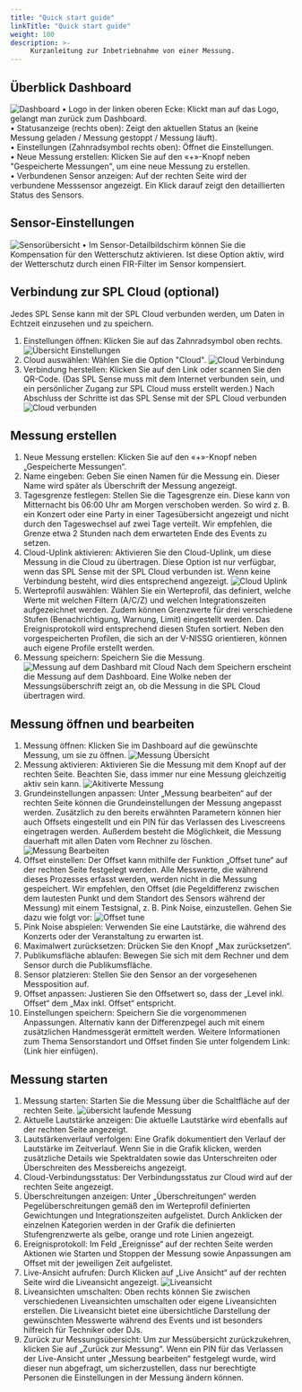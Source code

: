 ```yaml
---
title: "Quick start guide"
linkTitle: "Quick start guide"
weight: 100
description: >-
     Kurzanleitung zur Inbetriebnahme von einer Messung.
---
```


## Überblick Dashboard
![Dashboard](Dashboard.png)
•	Logo in der linken oberen Ecke: Klickt man auf das Logo, gelangt man zurück zum Dashboard.<br>
•	Statusanzeige (rechts oben): Zeigt den aktuellen Status an (keine Messung geladen / Messung gestoppt / Messung läuft).<br>
•	Einstellungen (Zahnradsymbol rechts oben): Öffnet die Einstellungen.<br>
•	Neue Messung erstellen: Klicken Sie auf den «+»-Knopf neben "Gespeicherte Messungen", um eine neue Messung zu erstellen.<br>
•	Verbundenen Sensor anzeigen: Auf der rechten Seite wird der verbundene Messsensor angezeigt. Ein Klick darauf zeigt den detaillierten Status des Sensors.<br>
## Sensor-Einstellungen
![Sensorübersicht](Sensor.png)
•	Im Sensor-Detailbildschirm können Sie die Kompensation für den Wetterschutz aktivieren. Ist diese Option aktiv, wird der Wetterschutz durch einen FIR-Filter im Sensor kompensiert.
## Verbindung zur SPL Cloud (optional)
Jedes SPL Sense kann mit der SPL Cloud verbunden werden, um Daten in Echtzeit einzusehen und zu speichern.
1.	Einstellungen öffnen: Klicken Sie auf das Zahnradsymbol oben rechts.
![Übersicht Einstellungen](Einstellungen.png)
2.	Cloud auswählen: Wählen Sie die Option "Cloud".
![Cloud Verbindung](ConnectCloud.png)
3.	Verbindung herstellen: Klicken Sie auf den Link oder scannen Sie den QR-Code. (Das SPL Sense muss mit dem Internet verbunden sein, und ein persönlicher Zugang zur SPL Cloud muss erstellt werden.)
Nach Abschluss der Schritte ist das SPL Sense mit der SPL Cloud verbunden
![Cloud verbunden](ConnectCloudCloudstatus.png)
## Messung erstellen
1.	Neue Messung erstellen: Klicken Sie auf den «+»-Knopf neben „Gespeicherte Messungen“.
2.	Name eingeben: Geben Sie einen Namen für die Messung ein. Dieser Name wird später als Überschrift der Messung angezeigt.
3.	Tagesgrenze festlegen: Stellen Sie die Tagesgrenze ein. Diese kann von Mitternacht bis 06:00 Uhr am Morgen verschoben werden. So wird z. B. ein Konzert oder eine Party in einer Tagesübersicht angezeigt und nicht durch den Tageswechsel auf zwei Tage verteilt. Wir empfehlen, die Grenze etwa 2 Stunden nach dem erwarteten Ende des Events zu setzen.
4.	Cloud-Uplink aktivieren: Aktivieren Sie den Cloud-Uplink, um diese Messung in die Cloud zu übertragen. Diese Option ist nur verfügbar, wenn das SPL Sense mit der SPL Cloud verbunden ist. Wenn keine Verbindung besteht, wird dies entsprechend angezeigt.
![Cloud Uplink](CloudUplink.png)
5.	Werteprofil auswählen: Wählen Sie ein Werteprofil, das definiert, welche Werte mit welchen Filtern (A/C/Z) und welchen Integrationszeiten aufgezeichnet werden. Zudem können Grenzwerte für drei verschiedene Stufen (Benachrichtigung, Warnung, Limit) eingestellt werden. Das Ereignisprotokoll wird entsprechend diesen Stufen sortiert. Neben den vorgespeicherten Profilen, die sich an der V-NISSG orientieren, können auch eigene Profile erstellt werden.
6.	Messung speichern: Speichern Sie die Messung.
![Messung auf dem Dashbard mit Cloud](MessungAngelegtMitCloud.png)
Nach dem Speichern erscheint die Messung auf dem Dashboard. Eine Wolke neben der Messungsüberschrift zeigt an, ob die Messung in die SPL Cloud übertragen wird.
## Messung öffnen und bearbeiten
1.	Messung öffnen: Klicken Sie im Dashboard auf die gewünschte Messung, um sie zu öffnen.
![Messung Übersicht](MessungDetailsOhneDaten.png)
2.	Messung aktivieren: Aktivieren Sie die Messung mit dem Knopf auf der rechten Seite. Beachten Sie, dass immer nur eine Messung gleichzeitig aktiv sein kann.
![Akitiverte Messung](MessungAktiviert.png)
3.	Grundeinstellungen anpassen: Unter „Messung bearbeiten“ auf der rechten Seite können die Grundeinstellungen der Messung angepasst werden. Zusätzlich zu den bereits erwähnten Parametern können hier auch Offsets eingestellt und ein PIN für das Verlassen des Livescreens eingetragen werden. Außerdem besteht die Möglichkeit, die Messung dauerhaft mit allen Daten vom Rechner zu löschen.
![Messung Bearbeiten](MessungBearbeiten.png)
4.	Offset einstellen: Der Offset kann mithilfe der Funktion „Offset tune“ auf der rechten Seite festgelegt werden. Alle Messwerte, die während dieses Prozesses erfasst werden, werden nicht in die Messung gespeichert. Wir empfehlen, den Offset (die Pegeldifferenz zwischen dem lautesten Punkt und dem Standort des Sensors während der Messung) mit einem Testsignal, z. B. Pink Noise, einzustellen. Gehen Sie dazu wie folgt vor:
![Offset tune](Offsettune.png)
1.	Pink Noise abspielen: Verwenden Sie eine Lautstärke, die während des Konzerts oder der Veranstaltung zu erwarten ist.
2.	Maximalwert zurücksetzen: Drücken Sie den Knopf „Max zurücksetzen“.
3.	Publikumsfläche ablaufen: Bewegen Sie sich mit dem Rechner und dem Sensor durch die Publikumsfläche.
4.	Sensor platzieren: Stellen Sie den Sensor an der vorgesehenen Messposition auf.
5.	Offset anpassen: Justieren Sie den Offsetwert so, dass der „Level inkl. Offset“ dem „Max inkl. Offset“ entspricht.
6.	Einstellungen speichern: Speichern Sie die vorgenommenen Anpassungen.
Alternativ kann der Differenzpegel auch mit einem zusätzlichen Handmessgerät ermittelt werden. Weitere Informationen zum Thema Sensorstandort und Offset finden Sie unter folgendem Link: (Link hier einfügen).
## Messung starten
1.	Messung starten: Starten Sie die Messung über die Schaltfläche auf der rechten Seite.
![übersicht laufende Messung](Messunglaeuft.png)
2.	Aktuelle Lautstärke anzeigen: Die aktuelle Lautstärke wird ebenfalls auf der rechten Seite angezeigt.
3.	Lautstärkenverlauf verfolgen: Eine Grafik dokumentiert den Verlauf der Lautstärke im Zeitverlauf. Wenn Sie in die Grafik klicken, werden zusätzliche Details wie Spektraldaten sowie das Unterschreiten oder Überschreiten des Messbereichs angezeigt.
4.	Cloud-Verbindungsstatus: Der Verbindungsstatus zur Cloud wird auf der rechten Seite angezeigt.
5.	Überschreitungen anzeigen: Unter „Überschreitungen“ werden Pegelüberschreitungen gemäß den im Werteprofil definierten Gewichtungen und Integrationszeiten aufgelistet. Durch Anklicken der einzelnen Kategorien werden in der Grafik die definierten Stufengrenzwerte als gelbe, orange und rote Linien angezeigt.
6.	Ereignisprotokoll: Im Feld „Ereignisse“ auf der rechten Seite werden Aktionen wie Starten und Stoppen der Messung sowie Anpassungen am Offset mit der jeweiligen Zeit aufgelistet.
7.	Live-Ansicht aufrufen: Durch Klicken auf „Live Ansicht“ auf der rechten Seite wird die Liveansicht angezeigt.
![Liveansicht](LiveScreen.png)
8.	Liveansichten umschalten: Oben rechts können Sie zwischen verschiedenen Liveansichten umschalten oder eigene Liveansichten erstellen. Die Liveansicht bietet eine übersichtliche Darstellung der gewünschten Messwerte während des Events und ist besonders hilfreich für Techniker oder DJs.
9.	Zurück zur Messungsübersicht: Um zur Messübersicht zurückzukehren, klicken Sie auf „Zurück zur Messung“. Wenn ein PIN für das Verlassen der Live-Ansicht unter „Messung bearbeiten“ festgelegt wurde, wird dieser nun abgefragt, um sicherzustellen, dass nur berechtigte Personen die Einstellungen in der Messung ändern können.
